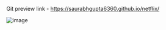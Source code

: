 Git preview link - https://saurabhgupta6360.github.io/netflix/

![image](https://github.com/saurabhgupta6360/Netflix/assets/137704371/739d2e4e-bd66-4328-9fc2-106cb5514099)
